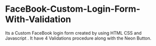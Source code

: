 # FaceBook-Custom-Login-Form-With-Validation
Its a Custom FaceBook login form created by using HTML  CSS and Javascript . It have 4 Validations procedure along with the Neon Button.
